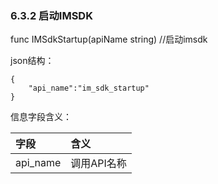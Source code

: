 ### 6.3.2 启动IMSDK

func IMSdkStartup\(apiName string\)    //启动imsdk

json结构：

```
{
    "api_name":"im_sdk_startup"
}
```

信息字段含义：

| 字段 | 含义 |
| :--- | :--- |
| api\_name | 调用API名称 |



